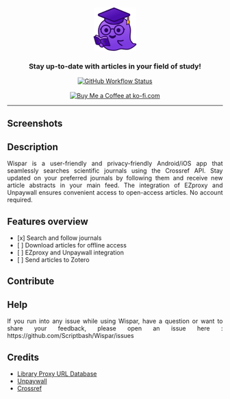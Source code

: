 <p align="center">
<img alt="Wispar" src= "https://github.com/Scriptbash/Wispar/blob/main/assets/icon/icon.png?raw=true" width="100">
</p>
<h3 align="center">Stay up-to-date with articles in your field of study!</h3>
<p align="center">
<a href="https://github.com/Scriptbash/Wispar/actions/workflows/build.yml">
    <img alt="GitHub Workflow Status" src="https://github.com/Scriptbash/Wispar/actions/workflows/build.yml/badge.svg">
</a>
</br></br>
<a href='https://ko-fi.com/A0A6ME7SJ' target='_blank'>
  <img height='32' style='border:0px;height:32px;' src='https://storage.ko-fi.com/cdn/kofi1.png?v=3' border='0' alt='Buy Me a Coffee at ko-fi.com'>
</a>
</p>

---

## Screenshots


## Description
<p align="justify">
Wispar is a user-friendly and privacy-friendly Android/iOS app that seamlessly searches scientific journals using the Crossref API. Stay updated on your preferred journals by following them and receive new article abstracts in your main feed. The integration of EZproxy and Unpaywall ensures convenient access to open-access articles. No account required.
</p>

## Features overview
<ul>
    <li> [x] Search and follow journals</li>
    <li> [ ] Download articles for offline access</li>
    <li> [ ] EZproxy and Unpaywall integration</li>
    <li> [ ] Send articles to Zotero</li>
</ul>


## Contribute
<p align ="justify">

</p>


## Help
<p align ="justify">
If you run into any issue while using Wispar, have a question or want to share your feedback, please open an issue here : https://github.com/Scriptbash/Wispar/issues
</p>

## Credits
<ul>
    <li><a href="https://libproxy-db.org/" target='_blank'>Library Proxy URL Database</a></li>
    <li><a href="https://unpaywall.org/" target='_blank'>Unpaywall</a></li>
    <li><a href="https://www.crossref.org/" target='_blank'>Crossref</a></li>
</ul>

